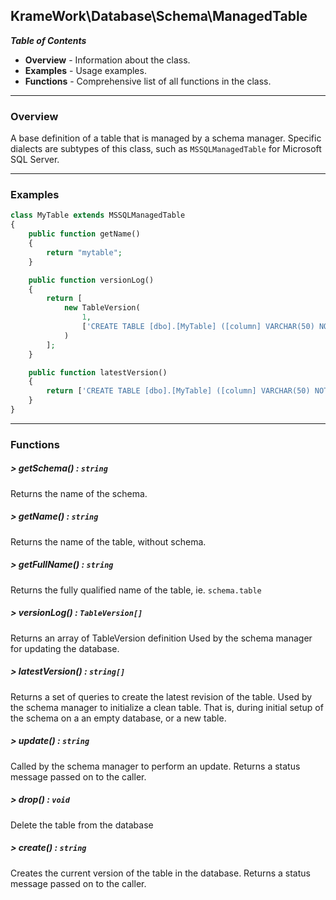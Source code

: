 ## KrameWork\Database\Schema\ManagedTable

***Table of Contents***
* **Overview** - Information about the class.
* **Examples** - Usage examples.
* **Functions** - Comprehensive list of all functions in the class.

___
### Overview
A base definition of a table that is managed by a schema manager.
Specific dialects are subtypes of this class, such as `MSSQLManagedTable` for Microsoft SQL Server.

___
### Examples
```php
class MyTable extends MSSQLManagedTable
{
    public function getName()
    {
        return "mytable";
    }

    public function versionLog()
    {
        return [
            new TableVersion(
                1,
                ['CREATE TABLE [dbo].[MyTable] ([column] VARCHAR(50) NOT NULL)']
            )
        ];
    }

    public function latestVersion()
    {
        return ['CREATE TABLE [dbo].[MyTable] ([column] VARCHAR(50) NOT NULL)'];
    }
}
```

___
### Functions

##### > getSchema() : `string`
Returns the name of the schema.

##### > getName() : `string`
Returns the name of the table, without schema.

##### > getFullName() : `string`
Returns the fully qualified name of the table, ie. `schema.table`

##### > versionLog() : `TableVersion[]`
Returns an array of TableVersion definition
Used by the schema manager for updating the database.

##### > latestVersion() : `string[]`
Returns a set of queries to create the latest revision of the table.
Used by the schema manager to initialize a clean table.
That is, during initial setup of the schema on a an empty database, or a new table.

##### > update() : `string`
Called by the schema manager to perform an update.
Returns a status message passed on to the caller.

##### > drop() : `void`
Delete the table from the database

##### > create() : `string`
Creates the current version of the table in the database.
Returns a status message passed on to the caller.